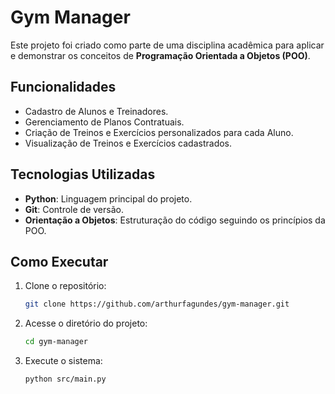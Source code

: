 # Gym Manager
Este projeto foi criado como parte de uma disciplina acadêmica para aplicar e demonstrar os conceitos de **Programação Orientada a Objetos (POO)**.  
## Funcionalidades  
- Cadastro de Alunos e Treinadores.  
- Gerenciamento de Planos Contratuais.  
- Criação de Treinos e Exercícios personalizados para cada Aluno.  
- Visualização de Treinos e Exercícios cadastrados.  
## Tecnologias Utilizadas  
- **Python**: Linguagem principal do projeto.  
- **Git**: Controle de versão.  
- **Orientação a Objetos**: Estruturação do código seguindo os princípios da POO.  
## Como Executar  
1. Clone o repositório:  
   ```bash  
   git clone https://github.com/arthurfagundes/gym-manager.git
2. Acesse o diretório do projeto:  
   ```bash  
   cd gym-manager
3. Execute o sistema:
   ```bash  
   python src/main.py